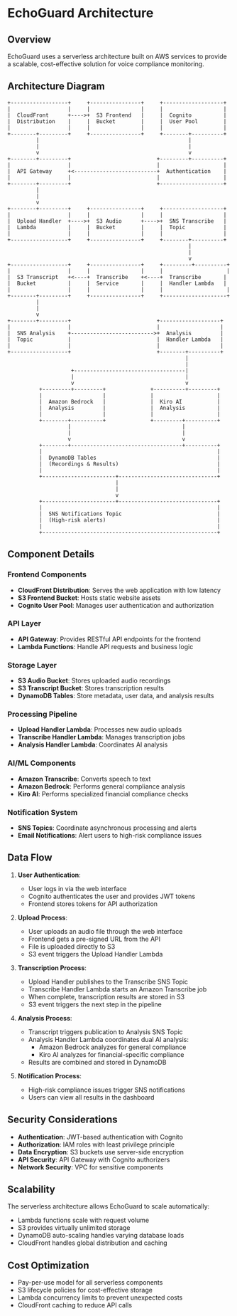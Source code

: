 # EchoGuard Architecture

## Overview

EchoGuard uses a serverless architecture built on AWS services to provide a scalable, cost-effective solution for voice compliance monitoring.

## Architecture Diagram

```
+------------------+     +----------------+     +-------------------+
|                  |     |                |     |                   |
|  CloudFront      +---->+  S3 Frontend   |     |  Cognito          |
|  Distribution    |     |  Bucket        |     |  User Pool        |
|                  |     |                |     |                   |
+--------+---------+     +----------------+     +--------+----------+
         |                                               |
         |                                               |
         v                                               v
+--------+---------+                           +---------+----------+
|                  |                           |                    |
|  API Gateway     +<--------------------------+  Authentication    |
|                  |                           |                    |
+--------+---------+                           +--------------------+
         |
         |
         v
+--------+---------+     +----------------+     +-------------------+
|                  |     |                |     |                   |
|  Upload Handler  +---->+  S3 Audio      +---->+  SNS Transcribe   |
|  Lambda          |     |  Bucket        |     |  Topic            |
|                  |     |                |     |                   |
+------------------+     +----------------+     +--------+----------+
                                                         |
                                                         |
                                                         v
+------------------+     +----------------+     +---------+----------+
|                  |     |                |     |                    |
|  S3 Transcript   +<----+  Transcribe    +<----+  Transcribe       |
|  Bucket          |     |  Service       |     |  Handler Lambda   |
|                  |     |                |     |                    |
+--------+---------+     +----------------+     +--------------------+
         |
         |
         v
+--------+---------+                           +-------------------+
|                  |                           |                   |
|  SNS Analysis    +-------------------------->+  Analysis         |
|  Topic           |                           |  Handler Lambda   |
|                  |                           |                   |
+------------------+                           +--------+----------+
                                                        |
                                                        |
                    +-----------------------------------|
                    |                                   |
                    v                                   v
          +---------+---------+              +----------+---------+
          |                   |              |                    |
          |  Amazon Bedrock   |              |  Kiro AI           |
          |  Analysis         |              |  Analysis          |
          |                   |              |                    |
          +--------+----------+              +---------+----------+
                   |                                   |
                   |                                   |
                   v                                   v
          +--------+-----------------------------------+----------+
          |                                                       |
          |  DynamoDB Tables                                      |
          |  (Recordings & Results)                               |
          |                                                       |
          +-----------------------+-------------------------------+
                                  |
                                  |
                                  v
          +-----------------------+-------------------------------+
          |                                                       |
          |  SNS Notifications Topic                              |
          |  (High-risk alerts)                                   |
          |                                                       |
          +-------------------------------------------------------+
```

## Component Details

### Frontend Components
- **CloudFront Distribution**: Serves the web application with low latency
- **S3 Frontend Bucket**: Hosts static website assets
- **Cognito User Pool**: Manages user authentication and authorization

### API Layer
- **API Gateway**: Provides RESTful API endpoints for the frontend
- **Lambda Functions**: Handle API requests and business logic

### Storage Layer
- **S3 Audio Bucket**: Stores uploaded audio recordings
- **S3 Transcript Bucket**: Stores transcription results
- **DynamoDB Tables**: Store metadata, user data, and analysis results

### Processing Pipeline
- **Upload Handler Lambda**: Processes new audio uploads
- **Transcribe Handler Lambda**: Manages transcription jobs
- **Analysis Handler Lambda**: Coordinates AI analysis

### AI/ML Components
- **Amazon Transcribe**: Converts speech to text
- **Amazon Bedrock**: Performs general compliance analysis
- **Kiro AI**: Performs specialized financial compliance checks

### Notification System
- **SNS Topics**: Coordinate asynchronous processing and alerts
- **Email Notifications**: Alert users to high-risk compliance issues

## Data Flow

1. **User Authentication**:
   - User logs in via the web interface
   - Cognito authenticates the user and provides JWT tokens
   - Frontend stores tokens for API authorization

2. **Upload Process**:
   - User uploads an audio file through the web interface
   - Frontend gets a pre-signed URL from the API
   - File is uploaded directly to S3
   - S3 event triggers the Upload Handler Lambda

3. **Transcription Process**:
   - Upload Handler publishes to the Transcribe SNS Topic
   - Transcribe Handler Lambda starts an Amazon Transcribe job
   - When complete, transcription results are stored in S3
   - S3 event triggers the next step in the pipeline

4. **Analysis Process**:
   - Transcript triggers publication to Analysis SNS Topic
   - Analysis Handler Lambda coordinates dual AI analysis:
     - Amazon Bedrock analyzes for general compliance
     - Kiro AI analyzes for financial-specific compliance
   - Results are combined and stored in DynamoDB

5. **Notification Process**:
   - High-risk compliance issues trigger SNS notifications
   - Users can view all results in the dashboard

## Security Considerations

- **Authentication**: JWT-based authentication with Cognito
- **Authorization**: IAM roles with least privilege principle
- **Data Encryption**: S3 buckets use server-side encryption
- **API Security**: API Gateway with Cognito authorizers
- **Network Security**: VPC for sensitive components

## Scalability

The serverless architecture allows EchoGuard to scale automatically:

- Lambda functions scale with request volume
- S3 provides virtually unlimited storage
- DynamoDB auto-scaling handles varying database loads
- CloudFront handles global distribution and caching

## Cost Optimization

- Pay-per-use model for all serverless components
- S3 lifecycle policies for cost-effective storage
- Lambda concurrency limits to prevent unexpected costs
- CloudFront caching to reduce API calls